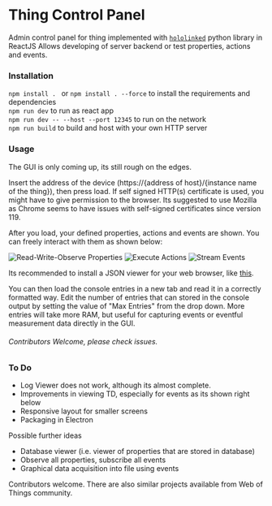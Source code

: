 # Thing Control Panel

Admin control panel for thing implemented with [`hololinked`](https://github.com/VigneshVSV/hololinked) python library in ReactJS
Allows developing of server backend or test properties, actions and events. 

### Installation

```npm install . ``` or ```npm install . --force``` to install the requirements and dependencies <br/>
```npm run dev``` to run as react app <br/>
```npm run dev -- --host --port 12345``` to run on the network <br/>
```npm run build``` to build and host with your own HTTP server <br/>

### Usage

The GUI is only coming up, its still rough on the edges. 

Insert the address of the device (https://{address of host}/{instance name of the thing}), then press load. If self signed
HTTP(s) certificate is used, you might have to give permission to the browser. Its suggested to use Mozilla as Chrome seems
to have issues with self-signed certificates since version 119. 

After you load, your defined properties, actions and events are shown. You can freely interact with them as shown below:

![Read-Write-Observe Properties](readme-assets/properties.png)
![Execute Actions](readme-assets/actions.png)
![Stream Events](readme-assets/events.png)

Its recommended to install a JSON viewer for your web browser, like [this](https://chromewebstore.google.com/detail/json-viewer/gbmdgpbipfallnflgajpaliibnhdgobh).

You can then load the console entries in a new tab and read it in a correctly formatted way. Edit the number of entries that can stored in the console output
by setting the value of "Max Entries" from the drop down. More entries will take more RAM, but useful for capturing events or eventful measurement data directly 
in the GUI. 

###### Contributors Welcome, please check issues. 

### To Do

- Log Viewer does not work, although its almost complete. 
- Improvements in viewing TD, especially for events as its shown right below 
- Responsive layout for smaller screens
- Packaging in Electron

Possible further ideas
- Database viewer (i.e. viewer of properties that are stored in database)
- Observe all properties, subscribe all events
- Graphical data acquisition into file using events

Contributors welcome. There are also similar projects available from Web of Things community. 

